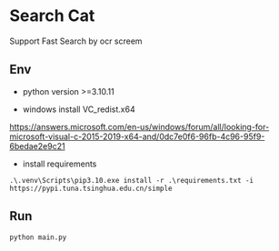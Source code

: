 # Search Cat
Support Fast Search by ocr screem

## Env
- python version >=3.10.11
  
- windows install VC_redist.x64 
  
https://answers.microsoft.com/en-us/windows/forum/all/looking-for-microsoft-visual-c-2015-2019-x64-and/0dc7e0f6-96fb-4c96-95f9-6bedae2e9c21

- install requirements
```
.\.venv\Scripts\pip3.10.exe install -r .\requirements.txt -i https://pypi.tuna.tsinghua.edu.cn/simple
```

## Run
```
python main.py
```